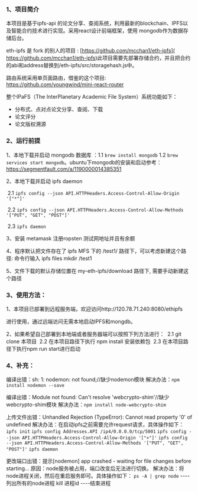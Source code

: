 ###   1、项目简介

本项目是基于ipfs-api 的论文分享、查阅系统，利用最新的blockchain、IPFS以及智能合约技术进行实现。采用react设计前端框架，使用 mongodb作为数据存储后台。

eth-ipfs 是 fork 的别人的项目 : [https://github.com/mcchan1/eth-ipfs]( https://github.com/mcchan1/eth-ipfs)此项目需要先部署存储合约，并且把合约的abi和address替换到/eth-ipfs/src/storagehash.js中。

路由系统采用单页面路由，借鉴的这个项目: <https://github.com/youngwind/mini-react-router>

整个IPaFS（The InterPlanetary Academic File System）系统功能如下：

- 分布式、点对点论文分享、查阅、下载
- 论文评分
- 论文版权溯源

### 2、运行前提

1、本地下载并启动 mongodb 数据库 ：1.1 `brew install mongodb` 1.2 `brew services start mongodb`。ubuntu下mongodb的安装和启动参考：https://segmentfault.com/a/1190000014385351

2、本地下载并启动 ipfs daemon 

​	2.1 `ipfs config --json API.HTTPHeaders.Access-Control-Allow-Origin '["*"]'` 

​	2.2 `ipfs config --json API.HTTPHeaders.Access-Control-Allow-Methods '["PUT", "GET", "POST"]'` 

​	2.3 `ipfs daemon`

3、安装 metamask 注册ropsten 测试网地址并且有余额

4、程序默认把文件存在了 ipfs MFS 下的 /test1/ 路径下，可以考虑新建这个路径: 命令行输入 ipfs files mkdir /test1

5、文件下载的默认存储位置在 my-eth-ipfs/download 路径下, 需要手动新建这个路径

### 3、使用方法：

1、本项目已部署到远程服务端，欢迎访问http://120.78.71.240:8080/ethipfs

进行使用，通过远端访问无需本地启动IPFS和mongdb。

2、如果希望自己部署到本地端或者服务器端可以按照下列方法进行：
​     2.1 git clone 本项目
​     2.2 在本项目路径下执行 npm install 安装依赖包
​     2.3 在本项目路径下执行npm run start进行启动

### 4、补充：

编译出错：sh: 1: nodemon: not found;//缺少nodemon模块
解决办法：`npm install nodemon --save`

编译出错：Module not found: Can't resolve 'webcrypto-shim'//缺少webcrypto-shim模块
解决办法：`npm install node-webcrypto-shim`

上传文件出错：Unhandled Rejection (TypeError): Cannot read property '0' of undefined
解决办法：在启动ipfs之前需要允许request请求，具体操作如下：
`ipfs init`
`ipfs config Addresses.API /ip4/0.0.0.0/tcp/5001`
`ipfs config --json API.HTTPHeaders.Access-Control-Allow-Origin '["×"]'`
`ipfs config --json API.HTTPHeaders.Access-Control-Allow-Methods '["PUT", "GET", "POST"]'`
`ipfs daemon`

更改端口出错：提示[nodemon] app crashed - waiting for file changes before starting...
原因：node服务被占用，端口改变后无法进行切换。
解决办法：将node进程关闭，然后在重启服务即可。具体操作如下：
`ps -A | grep node`  ----列出所有的node进程
kill 进程id  ----结束进程

